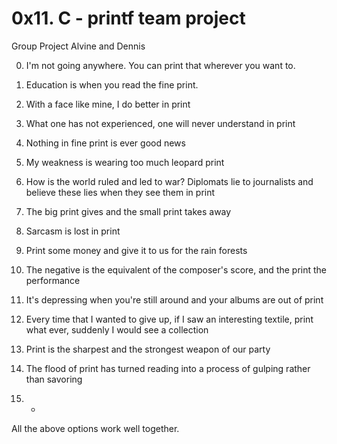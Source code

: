 # 0x11. C - printf team project


Group Project Alvine and Dennis                                                                    
 

0. I'm not going anywhere. You can print that wherever you want to. 


1. Education is when you read the fine print. 


2. With a face like mine, I do better in print                                      
                                                                                   

3. What one has not experienced, one will never understand in print                


4. Nothing in fine print is ever good news    


5. My weakness is wearing too much leopard print


6. How is the world ruled and led to war? Diplomats lie to journalists and believe these lies when they see them in print


7. The big print gives and the small print takes away                              


8. Sarcasm is lost in print                                                        


9. Print some money and give it to us for the rain forests     
           

10. The negative is the equivalent of the composer's score, and the print the performance                                                                              


11. It's depressing when you're still around and your albums are out of print      



12. Every time that I wanted to give up, if I saw an interesting textile, print what ever, suddenly I would see a collection


13. Print is the sharpest and the strongest weapon of our party        
  

14. The flood of print has turned reading into a process of gulping rather than savoring


15. *                                                                              

All the above options work well together.



